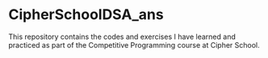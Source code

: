 # CipherSchoolDSA_ans
This repository contains the codes and exercises I have learned and practiced as part of the Competitive Programming course at Cipher School.
